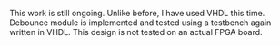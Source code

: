 This work is still ongoing. Unlike before, I have used VHDL this time. Debounce module is implemented and tested using a testbench again written in VHDL. This design is not tested on an actual FPGA board.
